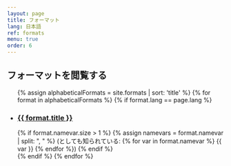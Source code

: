 ```yaml
---
layout: page
title: フォーマット 
lang: 日本語
ref: formats
menu: true
order: 6
---
```

<h2>フォーマットを閲覧する </h2>

<ul>
  {% assign alphabeticalFormats = site.formats | sort: 'title' %}
  {% for format in alphabeticalFormats %}
  {% if format.lang == page.lang %}
    <li>
    <h3><a href="{{ site.baseurl }}{{ format.url }}">
      {{ format.title }}</a></h3>
      {% if format.namevar.size > 1 %}
      {% assign namevars = format.namevar | split: ", " %}
        (としても知られている: {% for var in format.namevar %}
          {{ var }}
        {% endfor %})
      {% endif %}
    </li>
    {% endif %}
  {% endfor %}
</ul>
